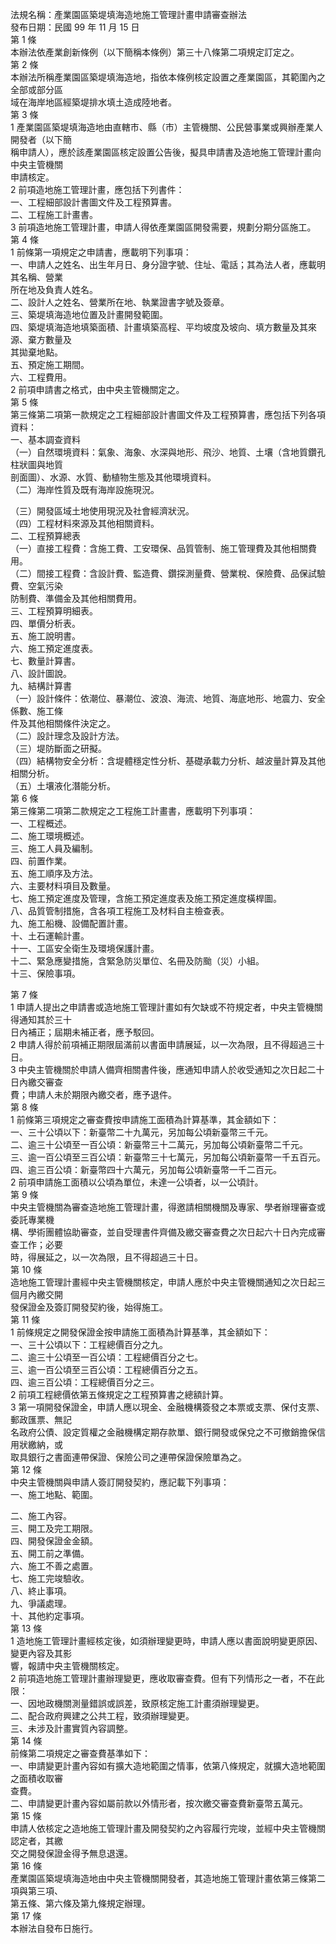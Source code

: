 法規名稱：產業園區築堤填海造地施工管理計畫申請審查辦法  
發布日期：民國 99 年 11 月 15 日  
第 1 條  
本辦法依產業創新條例（以下簡稱本條例）第三十八條第二項規定訂定之。  
第 2 條  
本辦法所稱產業園區築堤填海造地，指依本條例核定設置之產業園區，其範圍內之全部或部分區  
域在海岸地區經築堤排水填土造成陸地者。  
第 3 條  
1 產業園區築堤填海造地由直轄市、縣（市）主管機關、公民營事業或興辦產業人開發者（以下簡  
稱申請人），應於該產業園區核定設置公告後，擬具申請書及造地施工管理計畫向中央主管機關  
申請核定。  
2 前項造地施工管理計畫，應包括下列書件：  
一、工程細部設計書圖文件及工程預算書。  
二、工程施工計畫書。  
3 前項造地施工管理計畫，申請人得依產業園區開發需要，規劃分期分區施工。  
第 4 條  
1 前條第一項規定之申請書，應載明下列事項：  
一、申請人之姓名、出生年月日、身分證字號、住址、電話；其為法人者，應載明其名稱、營業  
所在地及負責人姓名。  
二、設計人之姓名、營業所在地、執業證書字號及簽章。  
三、築堤填海造地位置及計畫開發範圍。  
四、築堤填海造地填築面積、計畫填築高程、平均坡度及坡向、填方數量及其來源、棄方數量及  
其拋棄地點。  
五、預定施工期間。  
六、工程費用。  
2 前項申請書之格式，由中央主管機關定之。  
第 5 條  
第三條第二項第一款規定之工程細部設計書圖文件及工程預算書，應包括下列各項資料：  
一、基本調查資料  
（一）自然環境資料：氣象、海象、水深與地形、飛沙、地質、土壤（含地質鑽孔柱狀圖與地質  
剖面圖）、水源、水質、動植物生態及其他環境資料。  
（二）海岸性質及既有海岸設施現況。  


（三）開發區域土地使用現況及社會經濟狀況。  
（四）工程材料來源及其他相關資料。  
二、工程預算總表  
（一）直接工程費：含施工費、工安環保、品質管制、施工管理費及其他相關費用。  
（二）間接工程費：含設計費、監造費、鑽探測量費、營業稅、保險費、品保試驗費、空氣污染  
防制費、準備金及其他相關費用。  
三、工程預算明細表。  
四、單價分析表。  
五、施工說明書。  
六、施工預定進度表。  
七、數量計算書。  
八、設計圖說。  
九、結構計算書  
（一）設計條件：依潮位、暴潮位、波浪、海流、地質、海底地形、地震力、安全係數、施工條  
件及其他相關條件決定之。  
（二）設計理念及設計方法。  
（三）堤防斷面之研擬。  
（四）結構物安全分析：含堤體穩定性分析、基礎承載力分析、越波量計算及其他相關分析。  
（五）土壤液化潛能分析。  
第 6 條  
第三條第二項第二款規定之工程施工計畫書，應載明下列事項：  
一、工程概述。  
二、施工環境概述。  
三、施工人員及編制。  
四、前置作業。  
五、施工順序及方法。  
六、主要材料項目及數量。  
七、施工預定進度及管理，含施工預定進度表及施工預定進度橫桿圖。  
八、品質管制措施，含各項工程施工及材料自主檢查表。  
九、施工船機、設備配置計畫。  
十、土石運輸計畫。  
十一、工區安全衛生及環境保護計畫。  
十二、緊急應變措施，含緊急防災單位、名冊及防颱（災）小組。  
十三、保險事項。  


第 7 條  
1 申請人提出之申請書或造地施工管理計畫如有欠缺或不符規定者，中央主管機關得通知其於三十  
日內補正；屆期未補正者，應予駁回。  
2 申請人得於前項補正期限屆滿前以書面申請展延，以一次為限，且不得超過三十日。  
3 中央主管機關於申請人備齊相關書件後，應通知申請人於收受通知之次日起二十日內繳交審查  
費；申請人未於期限內繳交者，應予退件。  
第 8 條  
1 前條第三項規定之審查費按申請施工面積為計算基準，其金額如下：  
一、三十公頃以下：新臺幣二十九萬元，另加每公頃新臺幣三千元。  
二、逾三十公頃至一百公頃：新臺幣三十二萬元，另加每公頃新臺幣二千元。  
三、逾一百公頃至三百公頃：新臺幣三十七萬元，另加每公頃新臺幣一千五百元。  
四、逾三百公頃：新臺幣四十六萬元，另加每公頃新臺幣一千二百元。  
2 前項申請施工面積以公頃為單位，未達一公頃者，以一公頃計。  
第 9 條  
中央主管機關為審查造地施工管理計畫，得邀請相關機關及專家、學者辦理審查或委託專業機  
構、學術團體協助審查，並自受理書件齊備及繳交審查費之次日起六十日內完成審查工作；必要  
時，得展延之，以一次為限，且不得超過三十日。  
第 10 條  
造地施工管理計畫經中央主管機關核定，申請人應於中央主管機關通知之次日起三個月內繳交開  
發保證金及簽訂開發契約後，始得施工。  
第 11 條  
1 前條規定之開發保證金按申請施工面積為計算基準，其金額如下：  
一、三十公頃以下：工程總價百分之九。  
二、逾三十公頃至一百公頃：工程總價百分之七。  
三、逾一百公頃至三百公頃：工程總價百分之五。  
四、逾三百公頃：工程總價百分之三。  
2 前項工程總價依第五條規定之工程預算書之總額計算。  
3 第一項開發保證金，申請人應以現金、金融機構簽發之本票或支票、保付支票、郵政匯票、無記  
名政府公債、設定質權之金融機構定期存款單、銀行開發或保兌之不可撤銷擔保信用狀繳納，或  
取具銀行之書面連帶保證、保險公司之連帶保證保險單為之。  
第 12 條  
中央主管機關與申請人簽訂開發契約，應記載下列事項：  
一、施工地點、範圍。  


二、施工內容。  
三、開工及完工期限。  
四、開發保證金金額。  
五、開工前之準備。  
六、施工不善之處置。  
七、施工完竣驗收。  
八、終止事項。  
九、爭議處理。  
十、其他約定事項。  
第 13 條  
1 造地施工管理計畫經核定後，如須辦理變更時，申請人應以書面說明變更原因、變更內容及其影  
響，報請中央主管機關核定。  
2 前項造地施工管理計畫辦理變更，應收取審查費。但有下列情形之一者，不在此限：  
一、因地政機關測量錯誤或誤差，致原核定施工計畫須辦理變更。  
二、配合政府興建之公共工程，致須辦理變更。  
三、未涉及計畫實質內容調整。  
第 14 條  
前條第二項規定之審查費基準如下：  
一、申請變更計畫內容如有擴大造地範圍之情事，依第八條規定，就擴大造地範圍之面積收取審  
查費。  
二、申請變更計畫內容如屬前款以外情形者，按次繳交審查費新臺幣五萬元。  
第 15 條  
申請人依核定之造地施工管理計畫及開發契約之內容履行完竣，並經中央主管機關認定者，其繳  
交之開發保證金得予無息退還。  
第 16 條  
產業園區築堤填海造地由中央主管機關開發者，其造地施工管理計畫依第三條第二項與第三項、  
第五條、第六條及第九條規定辦理。  
第 17 條  
本辦法自發布日施行。  


